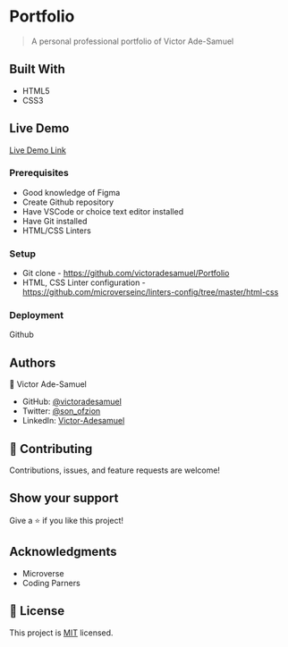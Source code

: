 # Portfolio

> A personal professional portfolio of Victor Ade-Samuel


## Built With

- HTML5
- CSS3


## Live Demo 

[Live Demo Link](https://victoradesamuel.github.io/Portfolio/)



### Prerequisites
- Good knowledge of Figma
- Create Github repository
- Have VSCode or choice text editor installed
- Have Git installed
- HTML/CSS Linters

### Setup
- Git clone - https://github.com/victoradesamuel/Portfolio
- HTML, CSS Linter configuration - https://github.com/microverseinc/linters-config/tree/master/html-css


### Deployment
Github



## Authors

👤 Victor Ade-Samuel

- GitHub: [@victoradesamuel](https://github.com/victoradesamuel)
- Twitter: [@son_ofzion](https://twitter.com/son_ofzion)
- LinkedIn: [Victor-Adesamuel](https://linkedin.com/in/sonofzion)



## 🤝 Contributing

Contributions, issues, and feature requests are welcome!


## Show your support

Give a ⭐️ if you like this project!

## Acknowledgments

- Microverse
- Coding Parners


## 📝 License

This project is [MIT](https://github.com/victoradesamuel/Portfolio/blob/main/MIT.md) licensed.

